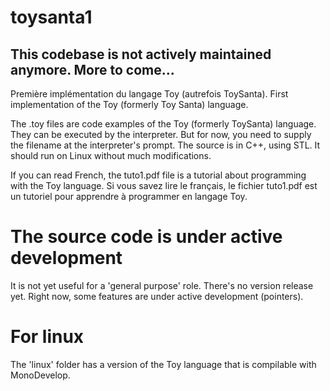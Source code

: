 # toysanta1

This codebase is not actively maintained anymore. More to come...
-----------------------------------------------------------------



Première implémentation du langage Toy (autrefois ToySanta).
First implementation of the Toy (formerly Toy Santa) language.

The .toy files are code examples of the Toy (formerly ToySanta) language. They can be executed by the interpreter. But for now, you need to supply the filename at the interpreter's prompt. The source is in C++, using STL. It should run on Linux without much modifications.

If you can read French, the tuto1.pdf file is a tutorial about programming with the Toy language.
Si vous savez lire le français, le fichier tuto1.pdf est un tutoriel pour apprendre à programmer en langage Toy.

# The source code is under active development
It is not yet useful for a 'general purpose' role. There's no version release yet. Right now, some features are under active development (pointers).

# For linux
The 'linux' folder has a version of the Toy language that is compilable with MonoDevelop.
